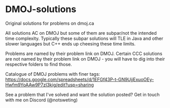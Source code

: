 # DMOJ-solutions
Original solutions for problems on dmoj.ca

All solutions AC on DMOJ but some of them are subpar/not the intended time complexity. Typically these subpar solutions will TLE in Java and other slower languages but C++ ends up cheesing these time limits.

Problems are named by their problem link on DMOJ. Certain CCC solutions are not named by their problem link on DMOJ - you will have to dig into their respective folders to find those.

Catalogue of DMOJ problems with finer tags: https://docs.google.com/spreadsheets/d/1EFGf43P-t-GN9UjjExuoOEy-Hwfm9YoAAw9P7zI3kig/edit?usp=sharing

See a problem that I've solved and want the solution posted? Get in touch with me on Discord (@notsweting)
